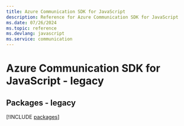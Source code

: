 ```yaml
---
title: Azure Communication SDK for JavaScript
description: Reference for Azure Communication SDK for JavaScript
ms.date: 07/26/2024
ms.topic: reference
ms.devlang: javascript
ms.service: communication
---
```

# Azure Communication SDK for JavaScript - legacy
## Packages - legacy
[!INCLUDE [packages](communication-index.md)]